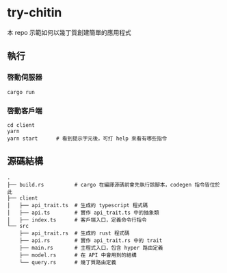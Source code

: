 # try-chitin
本 repo 示範如何以幾丁質創建簡單的應用程式

## 執行

### 啓動伺服器
```
cargo run
```

### 啓動客戶端
```
cd client
yarn
yarn start      # 看到提示字元後，可打 help 來看有哪些指令
```

## 源碼結構
```
.
├── build.rs          # cargo 在編譯源碼前會先執行該腳本，codegen 指令皆位於此
├── client
│   ├── api_trait.ts  # 生成的 typescript 程式碼
│   ├── api.ts        # 實作 api_trait.ts 中的抽象類
│   ├── index.ts      # 客戶端入口，定義命令行指令
└── src
    ├── api_trait.rs  # 生成的 rust 程式碼
    ├── api.rs        # 實作 api_trait.rs 中的 trait
    ├── main.rs       # 主程式入口，包含 hyper 路由定義
    ├── model.rs      # 在 API 中會用到的結構
    └── query.rs      # 幾丁質路由定義
```